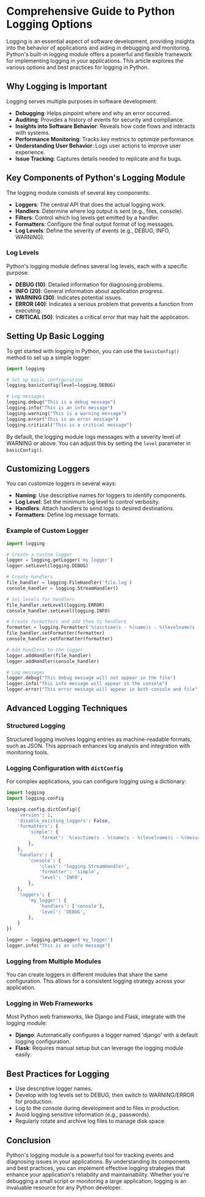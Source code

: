 # Comprehensive Guide to Python Logging Options

Logging is an essential aspect of software development, providing insights into the behavior of applications and aiding in debugging and monitoring. Python's built-in logging module offers a powerful and flexible framework for implementing logging in your applications. This article explores the various options and best practices for logging in Python.

## Why Logging is Important

Logging serves multiple purposes in software development:

- **Debugging**: Helps pinpoint where and why an error occurred.
- **Auditing**: Provides a history of events for security and compliance.
- **Insights into Software Behavior**: Reveals how code flows and interacts with systems.
- **Performance Monitoring**: Tracks key metrics to optimize performance.
- **Understanding User Behavior**: Logs user actions to improve user experience.
- **Issue Tracking**: Captures details needed to replicate and fix bugs.

## Key Components of Python's Logging Module

The logging module consists of several key components:

- **Loggers**: The central API that does the actual logging work.
- **Handlers**: Determine where log output is sent (e.g., files, console).
- **Filters**: Control which log levels get emitted by a handler.
- **Formatters**: Configure the final output format of log messages.
- **Log Levels**: Define the severity of events (e.g., DEBUG, INFO, WARNING).

### Log Levels

Python's logging module defines several log levels, each with a specific purpose:

- **DEBUG (10)**: Detailed information for diagnosing problems.
- **INFO (20)**: General information about application progress.
- **WARNING (30)**: Indicates potential issues.
- **ERROR (40)**: Indicates a serious problem that prevents a function from executing.
- **CRITICAL (50)**: Indicates a critical error that may halt the application.

## Setting Up Basic Logging

To get started with logging in Python, you can use the `basicConfig()` method to set up a simple logger:

```python
import logging

# Set up basic configuration
logging.basicConfig(level=logging.DEBUG)

# Log messages
logging.debug("This is a debug message")
logging.info("This is an info message")
logging.warning("This is a warning message")
logging.error("This is an error message")
logging.critical("This is a critical message")
```

By default, the logging module logs messages with a severity level of WARNING or above. You can adjust this by setting the `level` parameter in `basicConfig()`.

## Customizing Loggers

You can customize loggers in several ways:

- **Naming**: Use descriptive names for loggers to identify components.
- **Log Level**: Set the minimum log level to control verbosity.
- **Handlers**: Attach handlers to send logs to desired destinations.
- **Formatters**: Define log message formats.

### Example of Custom Logger

```python
import logging

# Create a custom logger
logger = logging.getLogger('my_logger')
logger.setLevel(logging.DEBUG)

# Create handlers
file_handler = logging.FileHandler('file.log')
console_handler = logging.StreamHandler()

# Set levels for handlers
file_handler.setLevel(logging.ERROR)
console_handler.setLevel(logging.INFO)

# Create formatters and add them to handlers
formatter = logging.Formatter('%(asctime)s - %(name)s - %(levelname)s - %(message)s')
file_handler.setFormatter(formatter)
console_handler.setFormatter(formatter)

# Add handlers to the logger
logger.addHandler(file_handler)
logger.addHandler(console_handler)

# Log messages
logger.debug("This debug message will not appear in the file")
logger.info("This info message will appear in the console")
logger.error("This error message will appear in both console and file")
```

## Advanced Logging Techniques

### Structured Logging

Structured logging involves logging entries as machine-readable formats, such as JSON. This approach enhances log analysis and integration with monitoring tools.

### Logging Configuration with `dictConfig`

For complex applications, you can configure logging using a dictionary:

```python
import logging
import logging.config

logging.config.dictConfig({
    'version': 1,
    'disable_existing_loggers': False,
    'formatters': {
        'simple': {
            'format': '%(asctime)s - %(name)s - %(levelname)s - %(message)s'
        },
    },
    'handlers': {
        'console': {
            'class': 'logging.StreamHandler',
            'formatter': 'simple',
            'level': 'INFO',
        },
    },
    'loggers': {
        'my_logger': {
            'handlers': ['console'],
            'level': 'DEBUG',
        },
    }
})

logger = logging.getLogger('my_logger')
logger.info("This is an info message")
```

### Logging from Multiple Modules

You can create loggers in different modules that share the same configuration. This allows for a consistent logging strategy across your application.

### Logging in Web Frameworks

Most Python web frameworks, like Django and Flask, integrate with the logging module:

- **Django**: Automatically configures a logger named 'django' with a default logging configuration.
- **Flask**: Requires manual setup but can leverage the logging module easily.

## Best Practices for Logging

- Use descriptive logger names.
- Develop with log levels set to DEBUG, then switch to WARNING/ERROR for production.
- Log to the console during development and to files in production.
- Avoid logging sensitive information (e.g., passwords).
- Regularly rotate and archive log files to manage disk space.

## Conclusion

Python's logging module is a powerful tool for tracking events and diagnosing issues in your applications. By understanding its components and best practices, you can implement effective logging strategies that enhance your application's reliability and maintainability. Whether you're debugging a small script or monitoring a large application, logging is an invaluable resource for any Python developer.